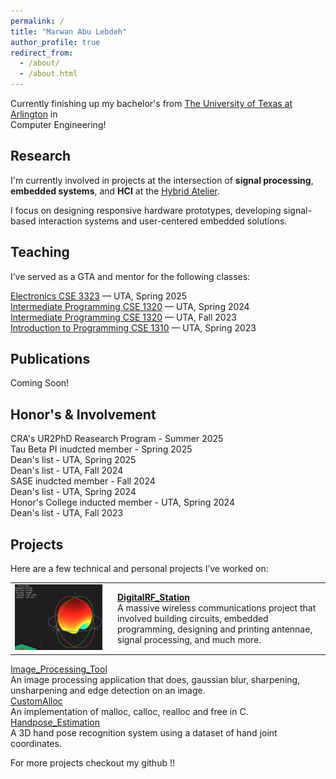 ```yaml
---
permalink: /
title: "Marwan Abu Lebdeh"
author_profile: true
redirect_from: 
  - /about/
  - /about.html
---
```


Currently finishing up my bachelor's from [The University of Texas at Arlington](https://www.uta.edu) in<br>Computer Engineering!

## Research

I'm currently involved in projects at the intersection of **signal processing**, **embedded systems**, and **HCI** at the [Hybrid Atelier](https://hybridatelier.uta.edu).

I focus on designing responsive hardware prototypes, developing signal-based interaction systems and user-centered embedded solutions.

## Teaching

I’ve served as a GTA and mentor for the following classes:

[Electronics CSE 3323](https://catalog.uta.edu/search/?P=CSE%203323) — UTA, Spring 2025<br>
[Intermediate Programming CSE 1320](https://catalog.uta.edu/search/?P=CSE%201320) — UTA, Spring 2024<br>
[Intermediate Programming CSE 1320](https://catalog.uta.edu/search/?P=CSE%201320) — UTA, Fall 2023<br>
[Introduction to Programming CSE 1310](https://catalog.uta.edu/search/?P=CSE%201310) — UTA, Spring 2023<br>

## Publications

Coming Soon!

## Honor's & Involvement
CRA's UR2PhD Reasearch Program - Summer 2025<br>
Tau Beta PI inudcted member - Spring 2025<br>
Dean's list - UTA, Spring 2025<br>
Dean's list - UTA, Fall 2024<br>
SASE inudcted member - Fall 2024<br>
Dean's list - UTA, Spring 2024<br>
Honor's College inducted member - UTA, Spring 2024<br>
Dean's list - UTA, Fall 2023<br>

## Projects

Here are a few technical and personal projects I’ve worked on:

<table>
  <tr>
    <td style="width: 150px;">
      <img src="image-1.png" alt="antenna" width="140">
    </td>
    <td>
      <a href="https://github.com/marwanthestudent/DigitalRF_Station">
        <strong>DigitalRF_Station</strong>
      </a><br>
      A massive wireless communications project that involved building circuits, embedded programming, designing and printing antennae, signal processing, and much more.
    </td>
  </tr>
</table>

[Image_Processing_Tool](https://github.com/marwanthestudent/Image_processing_tool)<br>
  An image processing application that does, gaussian blur, sharpening, unsharpening and edge detection on an image.<br>
[CustomAlloc](https://github.com/marwanthestudent/CustomAlloc)<br>
  An implementation of malloc, calloc, realloc and free in C.<br>
[Handpose_Estimation](https://github.com/marwanthestudent/Handpose_Estimation)<br>
  A 3D hand pose recognition system using a dataset of hand joint coordinates.<br>

For more projects checkout my github !!
